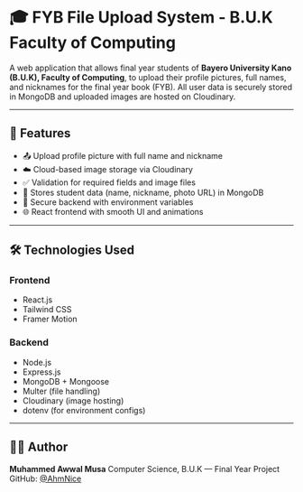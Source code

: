 # 🎓 FYB File Upload System - B.U.K Faculty of Computing

A web application that allows final year students of **Bayero University Kano (B.U.K), Faculty of Computing**, to upload their profile pictures, full names, and nicknames for the final year book (FYB). All user data is securely stored in MongoDB and uploaded images are hosted on Cloudinary.

---

## 🔧 Features

- 📤 Upload profile picture with full name and nickname
- ☁️ Cloud-based image storage via Cloudinary
- ✅ Validation for required fields and image files
- 🧾 Stores student data (name, nickname, photo URL) in MongoDB
- 🔐 Secure backend with environment variables
- 🌐 React frontend with smooth UI and animations

---

## 🛠️ Technologies Used

### Frontend
- React.js
- Tailwind CSS
- Framer Motion

### Backend
- Node.js
- Express.js
- MongoDB + Mongoose
- Multer (file handling)
- Cloudinary (image hosting)
- dotenv (for environment configs)

---
## 🙋‍♂️ Author

**Muhammed Awwal Musa**
Computer Science, B.U.K — Final Year Project
GitHub: [@AhmNice](https://github.com/AhmNice)

